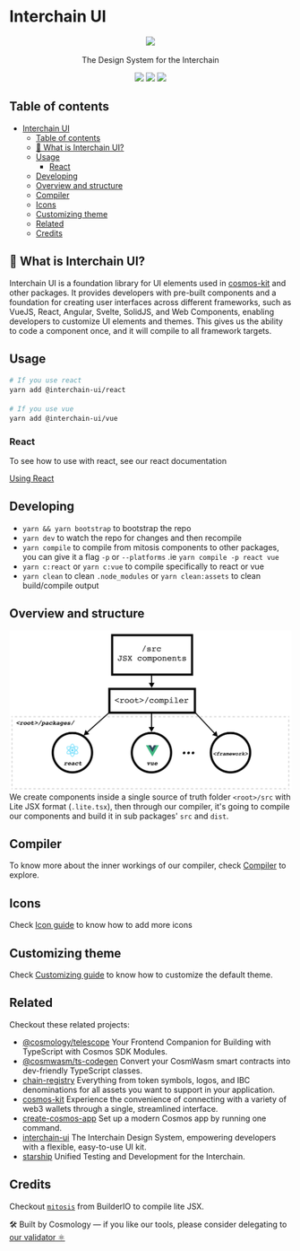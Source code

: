 # Interchain UI

<p align="center" width="100%">
    <img height="250" src="https://github.com/cosmology-tech/interchain-ui/assets/545047/d08ac5da-cba7-461b-b707-d0fe2e2205fd" />
</p>

<p align="center" width="100%">
The Design System for the Interchain
</p>

<p align="center" width="100%">
  <a href="https://www.npmjs.com/package/@interchain-ui/react"><img height="20" src="https://img.shields.io/github/package-json/v/cosmology-tech/interchain-ui?filename=packages%2Freact%2Fpackage.json"/></a>
  <a href="https://github.com/cosmology-tech/interchain-ui/blob/main/LICENSE"><img height="20" src="https://img.shields.io/badge/license-MIT-blue.svg"/></a>
  <a href="https://www.npmjs.com/package/@interchain-ui/react">
    <img height="20" src="https://img.shields.io/npm/dt/@interchain-ui/react" />
  </a>
</p>

## Table of contents

- [Interchain UI](#interchain-ui)
  - [Table of contents](#table-of-contents)
  - [🎨 What is Interchain UI?](#-what-is-interchain-ui)
  - [Usage](#usage)
    - [React](#react)
  - [Developing](#developing)
  - [Overview and structure](#overview-and-structure)
  - [Compiler](#compiler)
  - [Icons](#icons)
  - [Customizing theme](#customizing-theme)
  - [Related](#related)
  - [Credits](#credits)

## 🎨 What is Interchain UI?

Interchain UI is a foundation library for UI elements used in [cosmos-kit](https://github.com/cosmology-tech/cosmos-kit) and other packages. It provides developers with pre-built components and a foundation for creating user interfaces across different frameworks, such as VueJS, React, Angular, Svelte, SolidJS, and Web Components, enabling developers to customize UI elements and themes. This gives us the ability to code a component once, and it will compile to all framework targets.

## Usage

```bash
# If you use react
yarn add @interchain-ui/react

# If you use vue
yarn add @interchain-ui/vue
```

### React

To see how to use with react, see our react documentation

[Using React](./docs/react.md)

## Developing

- `yarn && yarn bootstrap` to bootstrap the repo
- `yarn dev` to watch the repo for changes and then recompile
- `yarn compile` to compile from mitosis components to other packages, you can give it a flag `-p` or `--platforms` .ie `yarn compile -p react vue`
- `yarn c:react` or `yarn c:vue` to compile specifically to react or vue
- `yarn clean` to clean `.node_modules` or `yarn clean:assets` to clean build/compile output

## Overview and structure

![Overview](./docs/overview-ui-kit.png)
We create components inside a single source of truth folder `<root>/src` with Lite JSX format (`.lite.tsx`), then through our compiler, it's going to compile our components and build it in sub packages' `src` and `dist`.

## Compiler

To know more about the inner workings of our compiler, check [Compiler](./docs/compiler.md) to explore.

## Icons

Check [Icon guide](./docs/icons.md) to know how to add more icons

## Customizing theme

Check [Customizing guide](./docs/custom-theme.md) to know how to customize the default theme.

## Related

Checkout these related projects:

* [@cosmology/telescope](https://github.com/cosmology-tech/telescope) Your Frontend Companion for Building with TypeScript with Cosmos SDK Modules.
* [@cosmwasm/ts-codegen](https://github.com/CosmWasm/ts-codegen) Convert your CosmWasm smart contracts into dev-friendly TypeScript classes.
* [chain-registry](https://github.com/cosmology-tech/chain-registry) Everything from token symbols, logos, and IBC denominations for all assets you want to support in your application.
* [cosmos-kit](https://github.com/cosmology-tech/cosmos-kit) Experience the convenience of connecting with a variety of web3 wallets through a single, streamlined interface.
* [create-cosmos-app](https://github.com/cosmology-tech/create-cosmos-app) Set up a modern Cosmos app by running one command.
* [interchain-ui](https://github.com/cosmology-tech/interchain-ui) The Interchain Design System, empowering developers with a flexible, easy-to-use UI kit.
* [starship](https://github.com/cosmology-tech/starship) Unified Testing and Development for the Interchain.

## Credits

Checkout [`mitosis`](https://github.com/BuilderIO/mitosis) from BuilderIO to compile lite JSX. 

🛠 Built by Cosmology — if you like our tools, please consider delegating to [our validator ⚛️](https://cosmology.zone/validator)